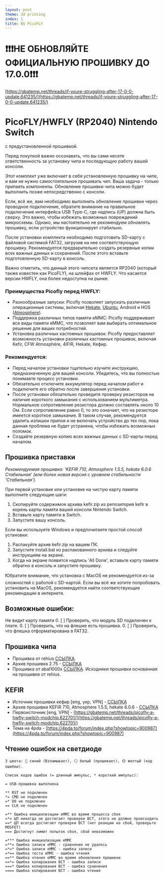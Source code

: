 ```yaml
---
layout: post
theme: 3d printing
index: 1
title: NS PicoFLY
---
```


# ❗❗❗НЕ ОБНОВЛЯЙТЕ ОФИЦИАЛЬНУЮ ПРОШИВКУ ДО 17.0.0❗❗❗

[https://gbatemp.net/threads/if-youre-struggling-after-17-0-0-update.641235/](https://gbatemp.net/threads/if-youre-struggling-after-17-0-0-update.641235/)

# PicoFLY/HWFLY (RP2040) Nintendo Switch 

с предустановленной прошивкой.

Перед покупкой важно осознавать, что вы сами несете ответственность за установку чипа и последующую работу вашей консоли.

Этот комплект уже включает в себя установленную прошивку на чипе, и вам не нужно самостоятельное прошивать чип. Ваша задача - только припаять компоненты. Обновление прошивки чипа можно будет выполнить позже непосредственно с консоли.

Если, всё же, вам необходимо выполнить обновление прошивки через проводное подключение, обратите внимание на правильное подключение интерфейса USB Type-C, где надпись (UP) должна быть сверху. Это важно, чтобы избежать возможных повреждений микросхемы. Однако, мы настоятельно не рекомендуем обновлять прошивку, если устройство функционирует стабильно.

После установки комплекта необходимо подготовить SD-карту с файловой системой FAT32, загрузив на нее соответствующую прошивку. Рекомендуется предварительно создать резервные копии всех важных данных и сохранений. После этого вставьте подготовленную SD-карту в консоль.

Важно отметить, что данный этого чипсета является RP2040 (который также известен как PicoFLY), на шлейфах от HWFLY. Что касается версии HWFLY, она более недоступна на рынке.

### Преимущества Picofly перед HWFLY:
* Разнообразные запуски: Picofly позволяет запускать различные операционные системы, включая [Hekate](https://github.com/CTCaer/hekate), [Ubuntu](https://wiki.switchroot.org/), Android и HOS ([Atmosphere](https://github.com/Atmosphere-NX/Atmosphere)).
* Поддержка различных типов памяти eMMC: Picofly поддерживает все виды памяти eMMC, что позволяет вам выбирать оптимальное решение для ваших потребностей.
* Установка различных кастомных прошивок: Picofly предоставляет возможность установки различных кастомных прошивок, включая Kefir, CFW Atmosphére, 4IFIR, Hekate, Кефир.

### Рекомендуется:
* Перед началом установки тщательно изучите инструкцию, предназначенную для вашей консоли. Убедитесь, что вы полностью понимаете процесс установки.
* Обязательно отключите аккумулятор перед началом работ и подключите его обратно после завершения установки.
* После установки обязательно проведите проверку резисторов на наличие короткого замыкания с использованием мультиметра. Нормальное сопротивление резистора должно составлять около 10 Ом. Если сопротивление равно 0, то это означает, что на резисторе имеется короткое замыкание. В таком случае, рекомендуется удалить излишки припоя и не включать устройство до тех пор, пока данная проблема не будет устранена, чтобы избежать возможных поломок.
* Создайте резервную копию всех важных данных с SD-карты перед началом.

## Прошивка приставки

_Рекомендуемая прошивка: 'KEFIR 710, Atmosphere 1.5.5, hekate 6.0.6 Стабильная' (или более новая версия с уровнем стабильности 'Стабильная')._

При первой установке или установке на чистую карту памяти выполните следующие шаги:
1. Скопируйте содержимое архива kefir.zip из репозитория kefir в корень карты памяти вашей консоли Nintendo Switch.
2. Вставьте карту памяти в Switch.
3. Запустите вашу консоль.

Если вы используете Windows и предпочитаете простой способ установки:

1. Распакуйте архив kefir.zip на вашем ПК.
2. Запустите install.bat из распакованного архива и следуйте инструкциям на экране.
3. Когда на экране появится надпись 'All Done', вставьте карту памяти обратно в консоль и запустите прошивку.

    
❗️Обратите внимание, что установка с MacOS не рекомендуется из-за сложностей с работой с SD-картой. Если вы всё же хотите попробовать установить на MacOS, рекомендуется найти соответствующие рекомендации в интернете.

## Возможные ошибки:
Не видит карту памяти
0. [ ]  Проверить, что модуль SD подключен к плате.
0. [ ]  Проверить, что на флешке есть прошивка.
0. [ ]  Проверить, что флешка отформатирована в FAT32.


## Прошивка чипа 

* Прошивка от rehius [ССЫЛКА](https://github.com/rehius/usk/releases).
* Архив прошивка 2.75 - [ССЫЛКА](https://github.com/Rattlhead/rattlhead.github.io/tree/master/PicoFLY/PicoFly_2.75_2023.09.09_08-16)
* Прошивка от abal1000x [ССЫЛКА](https://github.com/abal1000x/usk/tree/abal_version). Исходники прошивки основанная на прошивке от rehius.

## KEFIR
* Источник прошивки кефир [eng, укр, VPN] - [ССЫЛКА](https://codeberg.org/rashevskyv/kefir/releases)
* Архив прошивки KEFIR 710, Atmosphere 1.5.5, hekate 6.0.6 - [ССЫЛКА](https://github.com/Rattlhead/rattlhead.github.io/blob/master/PicoFLY/kefir710.zip)
* Первоисточник [eng, VPN]  - [https://gbatemp.net/threads/picofly-a-hwfly-switch-modchip.622701/](https://gbatemp.net/threads/picofly-a-hwfly-switch-modchip.622701/)
* Тема на 4pda - [https://4pda.to/forum/index.php?showtopic=900987](https://4pda.to/forum/index.php?showtopic=900987)

## Чтение ошибок на светдиоде
    3 цвета: 🔵 синий (Взламывает), ⚪️ белый (прошивает), 🟡 желтый (код ошибки).
    
    Список кодов ошибок (= длинный импульс, * короткий импульс):
    
    = USB-прошивка выполнена
    
    ** RST не подключен
    *= CMD не подключен
    =* D0 не подключен
    == CLK не подключен
    
    =** Ошибка инициализации eMMC во время процесса сбоя
    =*= ЦП никогда не достигает проверки BCT, этого не должно происходить
    ==* ЦП всегда достигает проверки BCT (нет реакции на сбой, проверьте MOSFET)
    === Достигнут лимит попыток сбоя, сбой невозможен
    
    =*** Ошибка инициализации eMMC
    =**= Ошибка записи eMMC - сравнение не удалось
    =*=* Ошибка записи eMMC - ошибка записи
    =*== Ошибка теста eMMC - ошибка чтения
    ==** Ошибка чтения eMMC во время обновления прошивки
    ==*= Ошибка копирования BCT - ошибка записи
    ===* Ошибка копирования BCT - ошибка сравнения
    ==== Ошибка копирования BCT - ошибка чтения


